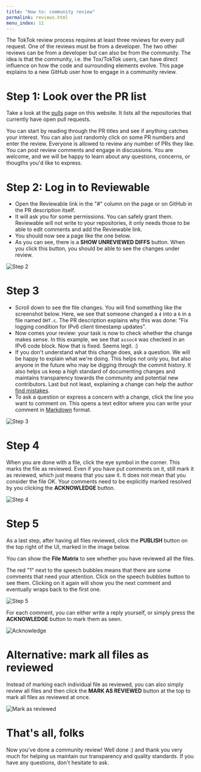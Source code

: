```yaml
---
title: "How to: community review"
permalink: reviews.html
menu_index: 11
---
```


The TokTok review process requires at least three reviews for every pull
request. One of the reviews must be from a developer. The two other reviews
can be from a developer but can also be from the community. The idea is that
the community, i.e. the Tox/TokTok users, can have direct influence on how the
code and surrounding elements evolve. This page explains to a new GitHub user
how to engage in a community review.

# Step 1: Look over the PR list

Take a look at the [pulls](pulls.html) page on this website. It lists all the
repositories that currently have open pull requests.

You can start by reading through the PR titles and see if anything catches
your interest. You can also just randomly click on some PR numbers and enter
the review. Everyone is allowed to review any number of PRs they like. You can
post review comments and engage in discussions. You are welcome, and we will
be happy to learn about any questions, concerns, or thougths you'd like to
express.

# Step 2: Log in to Reviewable

-   Open the Reviewable link in the "#" column on the page or on GitHub in the
    PR description itself.
-   It will ask you for some permissions. You can safely grant them.
    Reviewable will not write to your repositories, it only needs those to be
    able to edit comments and add the Reviewable link.
-   You should now see a page like the one below.
-   As you can see, there is a **SHOW UNREVIEWED DIFFS** button. When you
    click this button, you should be able to see the changes under review.

![Step 2](static/img/reviews/step2.png)

# Step 3

-   Scroll down to see the file changes. You will find something like the
    screenshot below. Here, we see that someone changed a `4` into a `6` in a
    file named `DHT.c`. The PR description explains why this was done: "Fix
    logging condition for IPv6 client timestamp updates".
-   Now comes your review: your task is now to check whether the change makes
    sense. In this example, we see that `assoc4` was checked in an IPv6 code
    block. Now that is fixed. Seems legit. :)
-   If you don't understand what this change does, ask a question. We will be
    happy to explain what we're doing. This helps not only you, but also
    anyone in the future who may be digging through the commit history. It
    also helps us keep a high standard of documenting changes and maintains
    transparency towards the community and potential new contributors. Last
    but not least, explaining a change can help the author [find
    mistakes](https://en.wikipedia.org/wiki/Rubber_duck_debugging).
-   To ask a question or express a concern with a change, click the line you
    want to comment on. This opens a text editor where you can write your
    comment in
    [Markdown](https://github.com/adam-p/markdown-here/wiki/Markdown-Cheatsheet)
    format.

![Step 3](static/img/reviews/step3.png)

# Step 4

When you are done with a file, click the eye symbol in the corner. This marks
the file as reviewed. Even if you have put comments on it, still mark it as
reviewed, which just means that you saw it. It does not mean that you consider
the file OK. Your comments need to be explicitly marked resolved by you
clicking the **ACKNOWLEDGE** button.

![Step 4](static/img/reviews/step4.png)

# Step 5

As a last step, after having all files reviewed, click the **PUBLISH** button
on the top right of the UI, marked in the image below.

You can show the **File Matrix** to see whether you have reviewed all the
files.

The red "1" next to the speech bubbles means that there are some comments that
need your attention. Click on the speech bubbles button to see them. Clicking
on it again will show you the next comment and eventually wraps back to the
first one.

![Step 5](static/img/reviews/step5.png)

For each comment, you can either write a reply yourself, or simply press the
**ACKNOWLEDGE** button to mark them as seen.

![Acknowledge](static/img/reviews/ack.png)

# Alternative: mark all files as reviewed

Instead of marking each individual file as reviewed, you can also simply
review all files and then click the **MARK AS REVIEWED** button at the top to
mark all files as reviewed at once.

![Mark as reviewed](static/img/reviews/mark-as-reviewed.png)

# That's all, folks

Now you've done a community review! Well done :) and thank you very much for
helping us maintain our transparency and quality standards. If you have any
questions, don't hesitate to ask.
